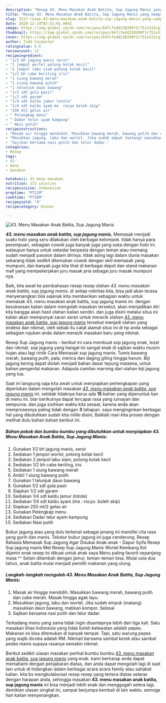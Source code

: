 ```yaml
---
description: "Resep 43. Menu Masakan Anak Batita, Sup Jagung Manis yang Sempurna"
title: "Resep 43. Menu Masakan Anak Batita, Sup Jagung Manis yang Sempurna"
slug: 3217-resep-43-menu-masakan-anak-batita-sup-jagung-manis-yang-sempurna
date: 2020-12-14T02:51:01.604Z
image: https://img-global.cpcdn.com/recipes/647cfedd238209f3/751x532cq70/43-menu-masakan-anak-batita-sup-jagung-manis-foto-resep-utama.jpg
thumbnail: https://img-global.cpcdn.com/recipes/647cfedd238209f3/751x532cq70/43-menu-masakan-anak-batita-sup-jagung-manis-foto-resep-utama.jpg
cover: https://img-global.cpcdn.com/recipes/647cfedd238209f3/751x532cq70/43-menu-masakan-anak-batita-sup-jagung-manis-foto-resep-utama.jpg
author: Todd Carpenter
ratingvalue: 4.6
reviewcount: 12
recipeingredient:
- "1/2 bh jagung manis serut"
- "1 jempol wortel potong kotak kecil"
- "2 jempol labu siam potong kotak kecil"
- "1/2 bh cabe keriting iris"
- "1 siung bawang merah"
- "1 siung bawang putih"
- "1 telunjuk daun bawang"
- "1/2 sdt gula pasir"
- "1/2 sdt garam"
- "1/4 sdt kaldu jamur totole"
- "1/4 sdt kaldu ayam me  rocyo boleh skip"
- "250 ml2 gelas air"
- " Pelengkap menu"
- " Dadar telur ayam kampung"
- " Nasi putih"
recipeinstructions:
- "Masak air hingga mendidih. Masukkan bawang merah, bawang putih dan cabe merah. Masak hingga agak layu."
- "Masukkan jagung, labu dan wortel. Jika sudah empuk (matang) masukkan daun bawang, matikan kompor. Selesai"
- "Sajikan bersama nasi putih dan telur dadar."
categories:
- Resep
tags:
- 43
- menu
- masakan

katakunci: 43 menu masakan 
nutrition: 273 calories
recipecuisine: Indonesian
preptime: "PT11M"
cooktime: "PT36M"
recipeyield: "4"
recipecategory: Dinner

---
```



![43. Menu Masakan Anak Batita, Sup Jagung Manis](https://img-global.cpcdn.com/recipes/647cfedd238209f3/751x532cq70/43-menu-masakan-anak-batita-sup-jagung-manis-foto-resep-utama.jpg)

<b><i>43. menu masakan anak batita, sup jagung manis</i></b>, Memasak menjadi suatu hobi yang seru dilakukan oleh berbagai kelompok. tidak hanya para perempuan, sebagian cowok juga banyak juga yang suka dengan hobi ini. walaupun hanya untuk sekedar berpesta dengan teman atau memang sudah menjadi passion dalam dirinya. tidak asing lagi dalam dunia masakan sekarang tidak sedikit ditemukan cowok dengan skill memasak yang mumpuni, dan banyak juga kita lihat di berbagai depot dan stand makanan mall yang mempekerjakan juru masak pria sebagai juru masak mumpuni nya.

Baik, kita awali ke pembahasan resep resep olahan <i>43. menu masakan anak batita, sup jagung manis</i>. di setiap rutinitas kita, bisa jadi akan terasa menyenangkan bila sejenak kita memberikan sebagian waktu untuk memasak 43. menu masakan anak batita, sup jagung manis ini. dengan kesuksesan kalian dalam mengolah masakan tersebut, akan menjadikan diri kita bangga akan hasil olahan kalian sendiri. dan juga disini melalui situs ini kalian akan mempunyai saran saran untuk meracik olahan <u>43. menu masakan anak batita, sup jagung manis</u> tersebut menjadi olahan yang endess dan nikmat, oleh sebab itu catat alamat situs ini di hp anda sebagai sebagian rujukan anda dalam meracik masakan baru yang nikmat.

Resep Sup Jagung manis - berikut ini cara membuat sop jagung enak, lezat dan nikmat. sop jagung yang hangat ini sangat enak di sajikan waktu musim hujan atau lagi rintik Cara Memasak sup jagung manis: Tumis bawang merah, bawang putih, pala, merica dan daging giling hingga harum. Biji jagung kering dapat diolah menjadi bahan dasar tepung maizena, untuk bahan pengental makanan. Adapula camilan marning dari olahan biji jagung yang tua.


Saat ini langsung saja kita awali untuk menyiapkan perlengkapan yang diperlukan dalam mengolah masakan <u><i>43. menu masakan anak batita, sup jagung manis</i></u> ini. setidak tidaknya harus ada <b>15</b> bahan yang diperuntuk kan di menu ini. biar berikutnya dapat tercapai rasa yang lumayan dan sempurna. dan juga sisihkan waktu kita sesaat, karena anda akan memprosesnya paling tidak dengan <b>3</b> tahapan. saya menginginkan berbagai hal yang dibutuhkan sudah kita miliki disini, Baiklah mari kita proses dengan melihat dulu bahan bahan berikut ini.

<!--inarticleads1-->

##### Bahan pokok dan bumbu-bumbu yang dibutuhkan untuk menyiapkan 43. Menu Masakan Anak Batita, Sup Jagung Manis:

1. Gunakan 1/2 bh jagung manis, serut
1. Sediakan 1 jempol wortel, potong kotak kecil
1. Sediakan 2 jempol labu siam, potong kotak kecil
1. Sediakan 1/2 bh cabe keriting, iris
1. Sediakan 1 siung bawang merah
1. Ambil 1 siung bawang putih
1. Gunakan 1 telunjuk daun bawang
1. Gunakan 1/2 sdt gula pasir
1. Siapkan 1/2 sdt garam
1. Sediakan 1/4 sdt kaldu jamur (totole)
1. Sediakan 1/4 sdt kaldu ayam (me : rocyo. boleh skip)
1. Siapkan 250 ml/2 gelas air
1. Gunakan  Pelengkap menu
1. Sediakan  Dadar telur ayam kampung
1. Sediakan  Nasi putih


Bubur jagung atau yang dulu terkenal sebagai jenang ini memiliki cita rasa yang gurih dan manis. Tekstur bubur jagung ini juga cenderung. Resep Rahasia Memasak Sup Jagung Agar Disukai Anak-anak - Dapur Syifa Resep Sup jagung manis Met Resep Sup Jagung Manis Wortel Kembang Kol dijamin enak resep ini dibuat untuk anak saya Menu paling favorit sepanjang masa ^^ Selain ditambah dengan jamur, teman-teman bisa. Mulai usia dua tahun, anak balita mulai menjadi pemilih makanan yang ulung. 

<!--inarticleads2-->

##### Langkah-langkah mengolah 43. Menu Masakan Anak Batita, Sup Jagung Manis:

1. Masak air hingga mendidih. Masukkan bawang merah, bawang putih dan cabe merah. Masak hingga agak layu.
1. Masukkan jagung, labu dan wortel. Jika sudah empuk (matang) masukkan daun bawang, matikan kompor. Selesai
1. Sajikan bersama nasi putih dan telur dadar.


Terkadang menu yang sama tidak ingin disantapnya lebih dari tiga kali. Satu masakan khas Indonesia yang tidak boleh kelewatan adalah pepes. Makanan ini bisa ditemukan di banyak tempat. Tapi, satu warung pepes yang wajib dicoba adalah RM. Nikmati bersama sambal korek atau sambal pedas manis supaya rasanya semakin nikmat. 

Berikut sedikit ulasan masakan perihal bumbu bumbu <u>43. menu masakan anak batita, sup jagung manis</u> yang enak. kami berharap anda dapat memahami dengan penjabaran diatas, dan anda dapat mengolah lagi di saat lain untuk di hidangkan dalam berbagai acara acara family atau sahabat kalian. kita bs mengkolaborasi resep resep yang tertera diatas selaras dengan harapan anda, sehingga masakan <b>43. menu masakan anak batita, sup jagung manis</b> ini bisa menjadi lebih enak dan menggugah selera lagi. demikian ulasan singkat ini, sampai berjumpa kembali di lain waktu. semoga hari kalian menyenangkan.
